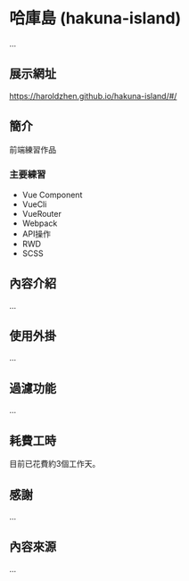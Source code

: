 #  哈庫島 (hakuna-island)
...

## 展示網址
https://haroldzhen.github.io/hakuna-island/#/

## 簡介
前端練習作品

### 主要練習
+ Vue Component
+ VueCli
+ VueRouter
+ Webpack
+ API操作
+ RWD
+ SCSS

## 內容介紹
...

## 使用外掛
...

## 過濾功能
...

## 耗費工時
目前已花費約3個工作天。

## 感謝
...
## 內容來源
...

